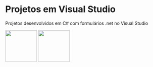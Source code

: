 # Projetos em Visual Studio
Projetos desenvolvidos em C# com formulários .net no Visual Studio

<img src="https://github.com/paulo-henrique-almeida/projetos-visual-studio/assets/158237204/29c9d314-da01-4121-9466-59e1bf03d98d" height="100px">
<img src="https://github.com/paulo-henrique-almeida/projetos-visual-studio/assets/158237204/62ee4da0-64bc-4bce-9242-27be2f344d98" height="100px">
